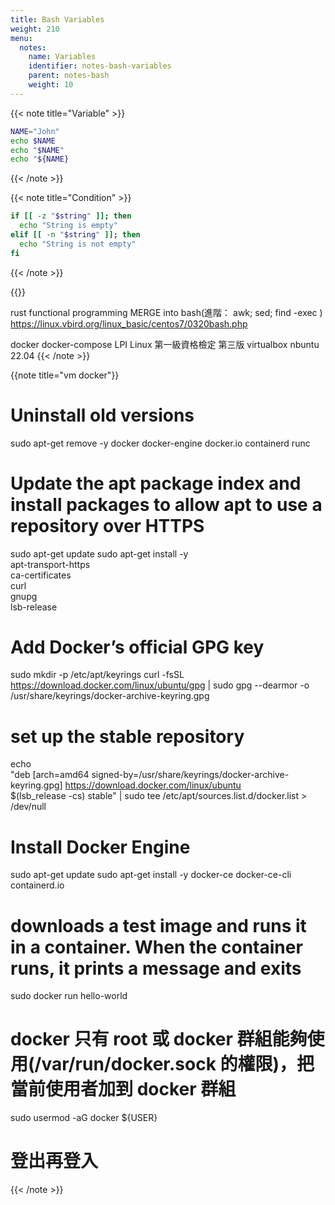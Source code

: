 ```yaml
---
title: Bash Variables
weight: 210
menu:
  notes:
    name: Variables
    identifier: notes-bash-variables
    parent: notes-bash
    weight: 10
---
```


<!-- Variable -->
{{< note title="Variable" >}}

```bash
NAME="John"
echo $NAME
echo "$NAME"
echo "${NAME}
```

{{< /note >}}

<!-- Condition -->
{{< note title="Condition" >}}

```bash
if [[ -z "$string" ]]; then
  echo "String is empty"
elif [[ -n "$string" ]]; then
  echo "String is not empty"
fi
```
{{< /note >}}

{{<note title="待學習知識">}}

rust functional programming
MERGE into
bash(進階： awk; sed; find  -exec )
https://linux.vbird.org/linux_basic/centos7/0320bash.php

docker
docker-compose
LPI Linux 第一級資格檢定 第三版
virtualbox
nbuntu 22.04 
  {{< /note >}}

{{note title="vm docker"}}
# Uninstall old versions
sudo apt-get remove -y docker docker-engine docker.io containerd runc

# Update the apt package index and install packages to allow apt to use a repository over HTTPS
sudo apt-get update
sudo apt-get install -y \
    apt-transport-https \
    ca-certificates \
    curl \
    gnupg \
    lsb-release

# Add Docker’s official GPG key
sudo mkdir -p /etc/apt/keyrings
curl -fsSL https://download.docker.com/linux/ubuntu/gpg | sudo gpg --dearmor -o /usr/share/keyrings/docker-archive-keyring.gpg

# set up the stable repository
echo \
  "deb [arch=amd64 signed-by=/usr/share/keyrings/docker-archive-keyring.gpg] https://download.docker.com/linux/ubuntu \
  $(lsb_release -cs) stable" | sudo tee /etc/apt/sources.list.d/docker.list > /dev/null
  
# Install Docker Engine
sudo apt-get update
sudo apt-get install -y docker-ce docker-ce-cli containerd.io

# downloads a test image and runs it in a container. When the container runs, it prints a message and exits
sudo docker run hello-world

# docker 只有 root 或 docker 群組能夠使用(/var/run/docker.sock 的權限)，把當前使用者加到 docker 群組
sudo usermod -aG docker ${USER}

# 登出再登入
{{< /note >}}


